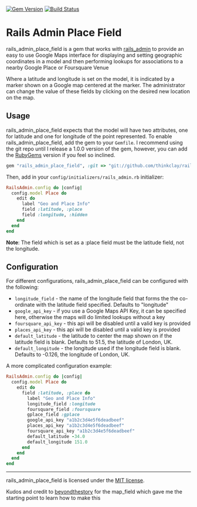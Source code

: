 [![Gem Version](https://badge.fury.io/rb/rails_admin_place_field.png)](http://badge.fury.io/rb/rails_admin_place_field) [![Build Status](https://drone.io/github.com/unicorn/rails_admin_place_field/status.png)](https://drone.io/github.com/unicorn/rails_admin_place_field/latest)

# Rails Admin Place Field

rails_admin_place_field is a gem that works with [rails_admin](https://github.com/sferik/rails_admin) to provide an easy to use Google Maps interface for displaying and setting geographic coordinates in a model and then performing lookups for associations to a nearby Google Place or Foursquare Venue

Where a latitude and longitude is set on the model, it is indicated by a marker shown on a Google map centered at the marker. The administrator can change the value of these fields by clicking on the desired new location on the map.


## Usage

rails_admin_place_field expects that the model will have two attributes, one for latitude and one for longitude of the point represented. To enable rails_admin_place_field, add the gem to your `Gemfile`. I recommend using the git repo until I release a 1.0.0 version of the gem, however, you can add the [RubyGems](https://rubygems.org/gems/rails_admin_place_field) version if you feel so inclined.

```ruby
gem "rails_admin_place_field", :git => "git://github.com/thinkclay/rails_admin_place_field.git"
```

Then, add in your `config/initializers/rails_admin.rb` initializer:

```ruby
RailsAdmin.config do |config|
  config.model Place do
    edit do
      label "Geo and Place Info"
      field :latitude, :place
      field :longitude, :hidden
    end
  end
end
```

**Note**: The field which is set as a :place field must be the latitude field, not the longitude.


## Configuration

For different configurations, rails_admin_place_field can be configured with the following:

- `longitude_field` - the name of the longitude field that forms the the co-ordinate with the latitude field specified. Defaults to "longitude"
- `google_api_key` - if you use a Google Maps API Key, it can be specified here, otherwise the maps will do limited lookups without a key
- `foursquare_api_key` - this api will be disabled until a valid key is provided
- `places_api_key` - this api will be disabled until a valid key is provided
- `default_latitude` - the latitude to center the map shown on if the latitude field is blank. Defaults to 51.5, the latitude of London, UK.
- `default_longitude` - the longitude used if the longitude field is blank. Defaults to -0.126, the longitude of London, UK.

A more complicated configuration example:

```ruby
RailsAdmin.config do |config|
  config.model Place do
    edit do
      field :latitude, :place do
        label "Geo and Place Info"
        longitude_field :longitude
        foursquare_field :foursquare
        gplace_field :gplace
        google_api_key "a1b2c3d4e5f6deadbeef"
        places_api_key "a1b2c3d4e5f6deadbeef"
        foursquare_api_key "a1b2c3d4e5f6deadbeef"
        default_latitude -34.0
        default_longitude 151.0
      end
    end
  end
end
```

-------
rails_admin_place_field is licensed under the [MIT license](http://opensource.org/licenses/MIT).

Kudos and credit to [beyondthestory](https://github.com/beyondthestory/rails_admin_map_field) for the map_field which gave me the starting point to learn how to make this
